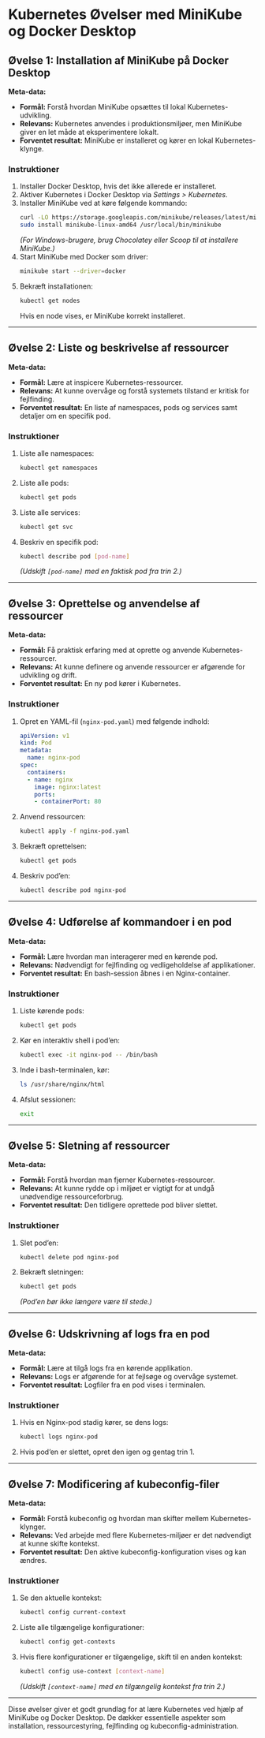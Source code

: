 # Kubernetes Øvelser med MiniKube og Docker Desktop

## Øvelse 1: Installation af MiniKube på Docker Desktop

**Meta-data:**
- **Formål:** Forstå hvordan MiniKube opsættes til lokal Kubernetes-udvikling.
- **Relevans:** Kubernetes anvendes i produktionsmiljøer, men MiniKube giver en let måde at eksperimentere lokalt.
- **Forventet resultat:** MiniKube er installeret og kører en lokal Kubernetes-klynge.

### Instruktioner
1. Installer Docker Desktop, hvis det ikke allerede er installeret.
2. Aktiver Kubernetes i Docker Desktop via *Settings > Kubernetes*.
3. Installer MiniKube ved at køre følgende kommando:
   ```bash
   curl -LO https://storage.googleapis.com/minikube/releases/latest/minikube-linux-amd64
   sudo install minikube-linux-amd64 /usr/local/bin/minikube
   ```
   *(For Windows-brugere, brug Chocolatey eller Scoop til at installere MiniKube.)*
4. Start MiniKube med Docker som driver:
   ```bash
   minikube start --driver=docker
   ```
5. Bekræft installationen:
   ```bash
   kubectl get nodes
   ```
   Hvis en node vises, er MiniKube korrekt installeret.

---

## Øvelse 2: Liste og beskrivelse af ressourcer

**Meta-data:**
- **Formål:** Lære at inspicere Kubernetes-ressourcer.
- **Relevans:** At kunne overvåge og forstå systemets tilstand er kritisk for fejlfinding.
- **Forventet resultat:** En liste af namespaces, pods og services samt detaljer om en specifik pod.

### Instruktioner
1. Liste alle namespaces:
   ```bash
   kubectl get namespaces
   ```
2. Liste alle pods:
   ```bash
   kubectl get pods
   ```
3. Liste alle services:
   ```bash
   kubectl get svc
   ```
4. Beskriv en specifik pod:
   ```bash
   kubectl describe pod [pod-name]
   ```
   *(Udskift `[pod-name]` med en faktisk pod fra trin 2.)*

---

## Øvelse 3: Oprettelse og anvendelse af ressourcer

**Meta-data:**
- **Formål:** Få praktisk erfaring med at oprette og anvende Kubernetes-ressourcer.
- **Relevans:** At kunne definere og anvende ressourcer er afgørende for udvikling og drift.
- **Forventet resultat:** En ny pod kører i Kubernetes.

### Instruktioner
1. Opret en YAML-fil (`nginx-pod.yaml`) med følgende indhold:
   ```yaml
   apiVersion: v1
   kind: Pod
   metadata:
     name: nginx-pod
   spec:
     containers:
     - name: nginx
       image: nginx:latest
       ports:
       - containerPort: 80
   ```
2. Anvend ressourcen:
   ```bash
   kubectl apply -f nginx-pod.yaml
   ```
3. Bekræft oprettelsen:
   ```bash
   kubectl get pods
   ```
4. Beskriv pod’en:
   ```bash
   kubectl describe pod nginx-pod
   ```

---

## Øvelse 4: Udførelse af kommandoer i en pod

**Meta-data:**
- **Formål:** Lære hvordan man interagerer med en kørende pod.
- **Relevans:** Nødvendigt for fejlfinding og vedligeholdelse af applikationer.
- **Forventet resultat:** En bash-session åbnes i en Nginx-container.

### Instruktioner
1. Liste kørende pods:
   ```bash
   kubectl get pods
   ```
2. Kør en interaktiv shell i pod’en:
   ```bash
   kubectl exec -it nginx-pod -- /bin/bash
   ```
3. Inde i bash-terminalen, kør:
   ```bash
   ls /usr/share/nginx/html
   ```
4. Afslut sessionen:
   ```bash
   exit
   ```

---

## Øvelse 5: Sletning af ressourcer

**Meta-data:**
- **Formål:** Forstå hvordan man fjerner Kubernetes-ressourcer.
- **Relevans:** At kunne rydde op i miljøet er vigtigt for at undgå unødvendige ressourceforbrug.
- **Forventet resultat:** Den tidligere oprettede pod bliver slettet.

### Instruktioner
1. Slet pod’en:
   ```bash
   kubectl delete pod nginx-pod
   ```
2. Bekræft sletningen:
   ```bash
   kubectl get pods
   ```
   *(Pod’en bør ikke længere være til stede.)*

---

## Øvelse 6: Udskrivning af logs fra en pod

**Meta-data:**
- **Formål:** Lære at tilgå logs fra en kørende applikation.
- **Relevans:** Logs er afgørende for at fejlsøge og overvåge systemet.
- **Forventet resultat:** Logfiler fra en pod vises i terminalen.

### Instruktioner
1. Hvis en Nginx-pod stadig kører, se dens logs:
   ```bash
   kubectl logs nginx-pod
   ```
2. Hvis pod’en er slettet, opret den igen og gentag trin 1.

---

## Øvelse 7: Modificering af kubeconfig-filer

**Meta-data:**
- **Formål:** Forstå kubeconfig og hvordan man skifter mellem Kubernetes-klynger.
- **Relevans:** Ved arbejde med flere Kubernetes-miljøer er det nødvendigt at kunne skifte kontekst.
- **Forventet resultat:** Den aktive kubeconfig-konfiguration vises og kan ændres.

### Instruktioner
1. Se den aktuelle kontekst:
   ```bash
   kubectl config current-context
   ```
2. Liste alle tilgængelige konfigurationer:
   ```bash
   kubectl config get-contexts
   ```
3. Hvis flere konfigurationer er tilgængelige, skift til en anden kontekst:
   ```bash
   kubectl config use-context [context-name]
   ```
   *(Udskift `[context-name]` med en tilgængelig kontekst fra trin 2.)*

---

Disse øvelser giver et godt grundlag for at lære Kubernetes ved hjælp af MiniKube og Docker Desktop. De dækker essentielle aspekter som installation, ressourcestyring, fejlfinding og kubeconfig-administration.

